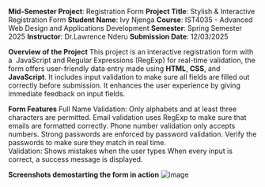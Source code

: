**Mid-Semester Project**: Registration Form
**Project Title**: Stylish & Interactive Registration Form
**Student Name**: Ivy Njenga
**Course**: IST4035 - Advanced Web Design and Applications Development 
**Semester**: Spring Semester 2025
**Instructor**: Dr.Lawrence Nderu
**Submission Date**: 12/03/2025

**Overview of the Project**
 This project is an interactive registration form with a  JavaScript and Regular Expressions (RegExp) for real-time validation, the form offers user-friendly data entry made using **HTML**, **CSS**, and **JavaScript**. It includes input validation to make sure all fields are filled out correctly before submission.  It enhances the user experience by giving immediate feedback on input fields.

 **Form Features**
 Full Name Validation: Only alphabets and at least three characters are permitted.
 Email validation uses RegExp to make sure that emails are formatted correctly. 
 Phone number validation only accepts numbers.
 Strong passwords are enforced by password validation.
 Verify the passwords to make sure they match in real time.  
 Validation: Shows mistakes when the user types
 When every input is correct, a success message is displayed.


 **Screenshots demostarting the form in action**
 ![image](https://github.com/user-attachments/assets/b1b43bdf-32c3-4f32-967f-6aac1dd84f5e)
